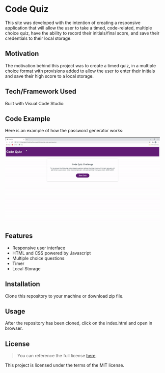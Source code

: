 # Code Quiz
This site was developed with the intention of creating a responsive application that will allow the user to take a timed, code-related, multiple choice quiz, have the ability to record their initials/final score, and save their credentials to their local storage. 
## Motivation
The motivation behind this project was to create a timed quiz, in a multiple choice format with provisions added to allow the user to enter their initials and save their high score to a local storage. 
## Tech/Framework Used
Built with Visual Code Studio
## Code Example
Here is an example of how the password generator works:

![Code Quiz Demo](CodeQuizDemo.gif)

## Features
* Responsive user interface
* HTML and CSS powered by Javascript
* Multiple choice questions
* Timer
* Local Storage

## Installation
Clone this repository to your machine or download zip file.

## Usage
After the repository has been cloned, click on the index.html and open in browser. 
## License 
> You can reference the full license [here](https://github.com/Picke1id/idp-code-quiz/blob/main/LICENSE).

This project is licensed under the terms of the MIT license.
